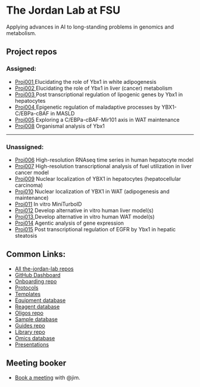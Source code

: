 # The Jordan Lab at FSU

Applying advances in AI to long-standing problems in genomics and metabolism.

## Project repos
### Assigned:
-  [Proj001 ](https://github.com/the-jordan-lab/proj001-Ybx1_in_WAT) Elucidating the role of Ybx1 in white adipogenesis
-  [Proj002 ](https://github.com/the-jordan-lab/proj002-Ybx1_in_liver_metab) Elucidating the role of Ybx1 in liver (cancer) metabolism
-  [Proj003 ](https://github.com/the-jordan-lab/proj003-Ybx1_post_transcriptional) Post transcriptional regulation of lipogenic genes by Ybx1 in hepatocytes
-  [Proj004 ](https://github.com/the-jordan-lab/proj004-Ybx1-Cebpa-cBAF_in_MASLD) Epigenetic regulation of maladaptive processes by YBX1-C/EBPa-cBAF in MASLD
-  [Proj005](https://github.com/the-jordan-lab/proj005-Cebpa-cBAF_in_WAT_maintenance) Exploring a C/EBPa-cBAF-Mir101 axis in WAT maintenance
-  [Proj008](https://github.com/the-jordan-lab/proj008-Organismal_lipid_homeo_by_Ybx1) Organismal analysis of Ybx1
  
---

### Unassigned:
- [Proj006](https://github.com/the-jordan-lab/proj006-Hi-res_RNAseq_in_human_heps) High-resolution RNAseq time series in human hepatocyte model
- [Proj007](https://github.com/the-jordan-lab/proj007-Hi-res_transcpt_analysis_of_fuel_utilization_in_cont_heps) High-resolution transcriptional analysis of fuel utilization in liver cancer model
- [Proj009](https://github.com/the-jordan-lab/proj009) Nuclear localization of YBX1 in hepatocytes (hepatocellular carcinoma)
- [Proj010](https://github.com/the-jordan-lab/proj010-Nuclear_localization_of_YBX1_in_WAT) Nuclear localization of YBX1 in WAT (adipogenesis and maintenance)
- [Proj011](https://github.com/the-jordan-lab/proj011-In_vitro_miniTurbo) In vitro MiniTurboID
- [Proj012](https://github.com/the-jordan-lab/proj012-Develop_alt_human_liver_models) Develop alternative in vitro human liver model(s)
- [Proj013 ](https://github.com/the-jordan-lab/proj013-Develop_alt_human_WAT_models) Develop alternative in vitro human WAT model(s)
- [Proj014](https://github.com/the-jordan-lab/proj014-Agentic_analysis_of_gene_expression) Agentic analysis of gene expression
- [Proj015](https://github.com/the-jordan-lab/proj015-Post_transcript_reg_of_EGFR_by_Ybx1_in_heps) Post transcriptional regulation of EGFR by Ybx1 in hepatic steatosis

## Common Links:
- [All the-jordan-lab repos](https://github.com/orgs/the-jordan-lab/repositories?type=all&q=sort%3Aname-asc)
- [GitHub Dashboard](https://github.com/orgs/the-jordan-lab/dashboard)
- [Onboarding repo](https://github.com/the-jordan-lab/onboarding)
- [Protocols](https://github.com/the-jordan-lab/protocols)
- [Templates](https://github.com/the-jordan-lab/templates)
- [Equipment database](https://github.com/the-jordan-lab/registries/blob/master/equipment.csv)
- [Reagent database](https://github.com/the-jordan-lab/registries/blob/master/reagents.csv)
- [Oligos repo](https://github.com/the-jordan-lab/oligos)
- [Sample database](https://github.com/the-jordan-lab/registries/blob/master/sample_locations.csv)
- [Guides repo](https://github.com/the-jordan-lab/guides)
- [Library repo](https://github.com/the-jordan-lab/library)
- [Omics database](https://github.com/the-jordan-lab/omics-dbs)
- [Presentations](https://github.com/the-jordan-lab/presentations)

## Meeting booker
- [Book a meeting](https://calendar.google.com/calendar/u/0/appointments/AcZssZ2dKdeGK0uhB45V4Hinj73ySndZYk_PWYJd8M4=) with @jim.



